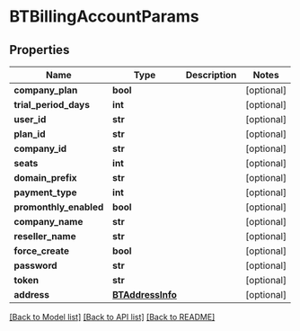 # BTBillingAccountParams

## Properties
Name | Type | Description | Notes
------------ | ------------- | ------------- | -------------
**company_plan** | **bool** |  | [optional] 
**trial_period_days** | **int** |  | [optional] 
**user_id** | **str** |  | [optional] 
**plan_id** | **str** |  | [optional] 
**company_id** | **str** |  | [optional] 
**seats** | **int** |  | [optional] 
**domain_prefix** | **str** |  | [optional] 
**payment_type** | **int** |  | [optional] 
**promonthly_enabled** | **bool** |  | [optional] 
**company_name** | **str** |  | [optional] 
**reseller_name** | **str** |  | [optional] 
**force_create** | **bool** |  | [optional] 
**password** | **str** |  | [optional] 
**token** | **str** |  | [optional] 
**address** | [**BTAddressInfo**](BTAddressInfo.md) |  | [optional] 

[[Back to Model list]](../README.md#documentation-for-models) [[Back to API list]](../README.md#documentation-for-api-endpoints) [[Back to README]](../README.md)


